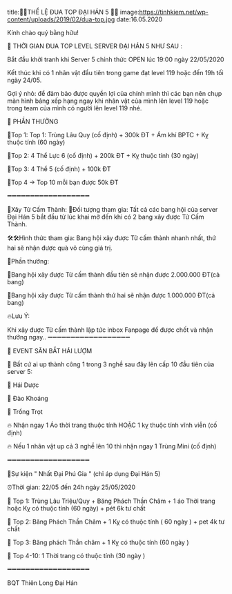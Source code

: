 title:🔔🔔THỂ LỆ ĐUA TOP ĐẠI HÁN 5 🔔🔔
image:https://tinhkiem.net/wp-content/uploads/2019/02/dua-top.jpg
date:16.05.2020

Kính chào quý bằng hữu!

🔔 THỜI GIAN ĐUA TOP LEVEL SERVER ĐẠI HÁN 5 NHƯ SAU :

Bắt đầu khởi tranh khi Server 5 chính thức OPEN lúc 19:00 ngày 22/05/2020

Kết thúc khi có 1 nhân vật đầu tiên trong game đạt level 119 hoặc đến 19h tối ngày 24/05.

Gợi ý nhỏ: để đảm bảo được quyền lợi của chính mình thì các bạn nên chụp màn hình bảng xếp hạng ngay khi nhân vật của mình lên level 119 hoặc trong team của mình có người lên level 119 nhé.

🔔 PHẦN THƯỞNG

💎Top 1: Top 1: Trùng Lâu Quy (cố định) + 300k ĐT + Ám khí BPTC + Kỵ thuộc tính (60 ngày)

💎Top 2: 4 Thể Lực 6 (cố định) + 200k ĐT + Kỵ thuộc tính (30 ngày)

💎Top 3: 4 Thể 5 (cố định) + 100k ĐT

💎Top 4 -> Top 10 mỗi bạn được 50k ĐT

➖➖➖➖➖➖➖➖➖➖➖➖➖➖➖➖➖➖

🎁Xây Tử Cấm Thành: 📌Đối tượng tham gia: Tất cả các bang hội của server Đại Hán 5 bắt đầu từ lúc khai mở đến khi có 2 bang xây được Tử Cấm Thành.

🛠🛠Hình thức tham gia: Bang hội xây được Tử cấm thành nhanh nhất, thứ hai sẽ nhận được quà vô cùng giá trị.

🔮Phần thưởng:

🎁Bang hội xây được Tử cấm thành đầu tiên sẽ nhận được 2.000.000 ĐT(cả bang)

🎁Bang hội xây được Tử cấm thành thứ hai sẽ nhận được 1.000.000 ĐT(cả bang)

🔥Lưu Ý:

Khi xây được Tử cấm thành lập tức inbox Fanpage để được chốt và nhận thưởng ngay..
➖➖➖➖➖➖➖➖➖➖➖➖➖➖➖➖➖➖

🎁 EVENT SĂN BẮT HÁI LƯỢM

📌 Bất cứ ai up thành công 1 trong 3 nghề sau đây lên cấp 10 đầu tiên của server 5:

💎 Hái Dược

💎 Đào Khoáng

💎 Trồng Trọt

🔥 Nhận ngay 1 Áo thời trang thuộc tính HOẶC 1 kỵ thuộc tính vĩnh viễn (cố định)

🔥 Nếu 1 nhân vật up cả 3 nghề lên 10 thì nhận ngay 1 Trùng Mini (cố định)

➖➖➖➖➖➖➖➖➖➖➖➖➖➖➖➖➖➖

🎁Sự kiện " Nhất Đại Phú Gia " (chỉ áp dụng Đại Hán 5) 

⏰Thời gian: 22/05 đến 24h ngày 25/05/2020

💎 Top 1: Trùng Lâu Triệu/Quy + Băng Phách Thần Châm + 1 áo Thời trang hoặc Kỵ có thuộc tính (60 ngày) + pét 6k tư chất

💎 Top 2: Băng Phách Thần Châm + 1 Kỵ có thuộc tính ( 60 ngày ) + pet 4k tư chất

💎 Top 3: Băng phách Thần châm + 1 Kỵ có thuộc tính (60 ngày )

💎 Top 4-10: 1 Thời trang có thuộc tính (30 ngày )

➖➖➖➖➖➖➖➖➖➖➖➖➖➖➖➖➖➖

BQT Thiên Long Đại Hán 
